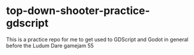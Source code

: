# top-down-shooter-practice-gdscript

This is a practice repo for me to get used to GDScript and Godot in general before the Ludum Dare gamejam 55
